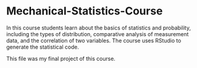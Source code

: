 # Mechanical-Statistics-Course
In this course students learn about the basics of statistics and probability, including the types of distribution, comparative analysis of measurement data, and the correlation of two variables. The course uses RStudio to generate the statistical code.

This file was my final project of this course.
